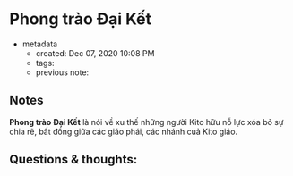---
---

# Phong trào Đại Kết

- metadata
	- created: Dec 07, 2020 10:08 PM
	- tags:
	- previous note:

## Notes
**Phong trào Đại Kết** là nói về xu thế những người Kito hữu nỗ lực xóa bỏ sự chia rẽ, bất đồng giữa các giáo phái, các nhánh cuả Kito giáo.

## Questions & thoughts:
